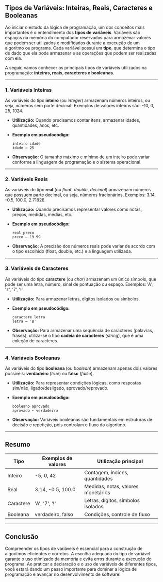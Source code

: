 
## Tipos de Variáveis: Inteiras, Reais, Caracteres e Booleanas

Ao iniciar o estudo da lógica de programação, um dos conceitos mais importantes é o entendimento dos **tipos de variáveis**. Variáveis são espaços na memória do computador reservados para armazenar valores que podem ser utilizados e modificados durante a execução de um algoritmo ou programa. Cada variável possui um **tipo**, que determina o tipo de dado que ela pode armazenar e as operações que podem ser realizadas com ela.

A seguir, vamos conhecer os principais tipos de variáveis utilizados na programação: **inteiras, reais, caracteres e booleanas**.

---

### 1. Variáveis Inteiras

As variáveis do tipo **inteiro** (ou *integer*) armazenam números inteiros, ou seja, números sem parte decimal. Exemplos de valores inteiros são: -10, 0, 25, 1024.

- **Utilização:** Quando precisamos contar itens, armazenar idades, quantidades, anos, etc.
- **Exemplo em pseudocódigo:**
  ```
  inteiro idade
  idade ← 25
  ```

- **Observação:** O tamanho máximo e mínimo de um inteiro pode variar conforme a linguagem de programação e o sistema operacional.

---

### 2. Variáveis Reais

As variáveis do tipo **real** (ou *float*, *double*, *decimal*) armazenam números que possuem parte decimal, ou seja, números fracionários. Exemplos: 3.14, -0.5, 100.0, 2.71828.

- **Utilização:** Quando precisamos representar valores como notas, preços, medidas, médias, etc.
- **Exemplo em pseudocódigo:**
  ```
  real preco
  preco ← 19.99
  ```

- **Observação:** A precisão dos números reais pode variar de acordo com o tipo escolhido (float, double, etc.) e a linguagem utilizada.

---

### 3. Variáveis de Caracteres

As variáveis do tipo **caractere** (ou *char*) armazenam um único símbolo, que pode ser uma letra, número, sinal de pontuação ou espaço. Exemplos: 'A', 'z', '7', '!'.

- **Utilização:** Para armazenar letras, dígitos isolados ou símbolos.
- **Exemplo em pseudocódigo:**
  ```
  caractere letra
  letra ← 'B'
  ```

- **Observação:** Para armazenar uma sequência de caracteres (palavras, frases), utiliza-se o tipo **cadeia de caracteres** (*string*), que é uma coleção de caracteres.

---

### 4. Variáveis Booleanas

As variáveis do tipo **booleana** (ou *boolean*) armazenam apenas dois valores possíveis: **verdadeiro** (*true*) ou **falso** (*false*).

- **Utilização:** Para representar condições lógicas, como respostas sim/não, ligado/desligado, aprovado/reprovado.
- **Exemplo em pseudocódigo:**
  ```
  booleano aprovado
  aprovado ← verdadeiro
  ```

- **Observação:** Variáveis booleanas são fundamentais em estruturas de decisão e repetição, pois controlam o fluxo do algoritmo.

---

## Resumo

| Tipo        | Exemplos de valores | Utilização principal                |
|-------------|--------------------|-------------------------------------|
| Inteiro     | -5, 0, 42          | Contagem, índices, quantidades      |
| Real        | 3.14, -0.5, 100.0  | Medidas, notas, valores monetários  |
| Caractere   | 'A', '7', '!'      | Letras, dígitos, símbolos isolados  |
| Booleana    | verdadeiro, falso   | Condições, controle de fluxo        |

---

## Conclusão

Compreender os tipos de variáveis é essencial para a construção de algoritmos eficientes e corretos. A escolha adequada do tipo de variável garante o uso otimizado da memória e evita erros durante a execução do programa. Ao praticar a declaração e o uso de variáveis de diferentes tipos, você estará dando um passo importante para dominar a lógica de programação e avançar no desenvolvimento de software.
```
